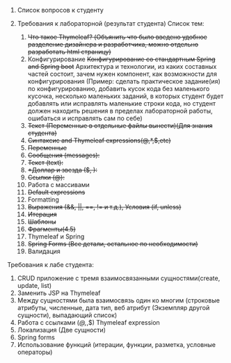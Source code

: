 1)	Список вопросов к студенту

2)	Требования к лабораторной (результат студента)
Список тем: 

      1. ~~Что такое Thymeleaf? (Объянить что было введено удобное разделение дизайнера и разработчика, можно отдельно разработать html страницу)~~
      2. Конфигурирование
         ~~Конфигурирование со стандартным Spring and Spring boot~~
      Архитектура и технологии, из каких составных частей состоит, зачем нужен компонент, как возможности для конфигурирования
      (Пример: сделать практическое задание(ия) по конфигурированию, добавить кусок кода без маленького кусочка, несколько маленьких заданий, в которых студент будет добавлять или исправлять маленькие строки кода, но студент должен находить решения в пределах лабораторной работы, ошибаться и исправлять сам по себе)
      3. ~~Текст (Переменные в отдельные файлы вынести)(Для знания студента)~~
      4. ~~Синтаксис and Thymeleaf expressions(@,*,$,etc)~~
      5. ~~Переменные~~
      6. ~~Сообщения (messages):~~
      7. ~~Текст (text):~~
      8. ~~*Доллар и звезда ($, ):~~
      9. ~~Ссылки (@):~~
      10. Работа с массивами
      11. ~~Default expressions~~
      12. Formatting
      13. ~~Выражения (&&, ||, ==, != и т.д.), Условия (if, unless)~~
      14. ~~Итерация~~
      15. ~~Шаблоны~~
      16. ~~Фрагменты(4.5)~~
      17. Thymeleaf и Spring
      18. ~~Spring Forms (Все детали, остальное по необходимости)~~
      19. Валидация

Требования к лабе студента:
1)	CRUD приложение с тремя взаимосвязанными сущностями(create, update, list)
2)	Заменить JSP на Thymeleaf
3)	Между сущностями была взаимосвязь один ко многим (строковые атрибуты, численные, дата тип, веб атрибут (Экземпляр другой сущности), выпадающий список)
4)	Работа с ссылками (*@,*,$) Thymeleaf expression
5)	Локализация (Две сущности)
6)	Spring forms
7)	Использование функций (итерации, функции, разметка, условные операторы)
